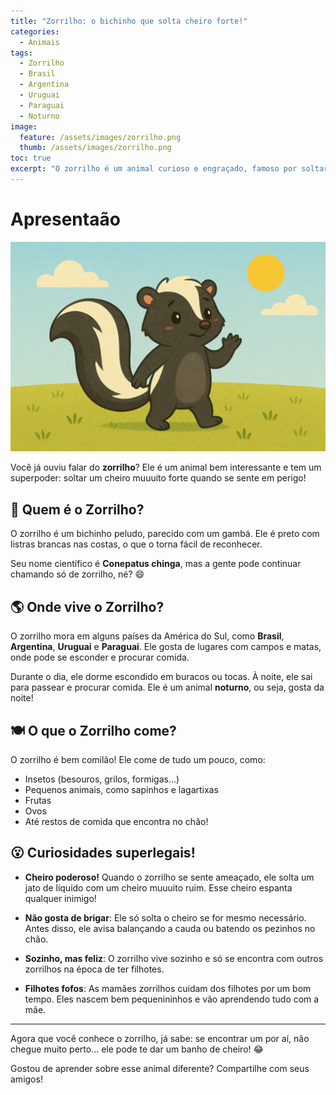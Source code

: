 ```yaml
---
title: "Zorrilho: o bichinho que solta cheiro forte!" 
categories:
  - Animais 
tags:
  - Zorrilho
  - Brasil
  - Argentina
  - Uruguai
  - Paraguai
  - Noturno
image:
  feature: /assets/images/zorrilho.png 
  thumb: /assets/images/zorrilho.png
toc: true
excerpt: "O zorrilho é um animal curioso e engraçado, famoso por soltar um cheiro bem forte para se proteger. Conheça onde ele vive, o que ele come e outras curiosidades divertidas!"
---
```


# Apresentaão

![Imagem do Zorrilho](/assets/images/zorrilho.png)

Você já ouviu falar do **zorrilho**? Ele é um animal bem interessante e tem um superpoder: soltar um cheiro muuuito forte quando se sente em perigo!

## 🐾 Quem é o Zorrilho?

O zorrilho é um bichinho peludo, parecido com um gambá. Ele é preto com listras brancas nas costas, o que o torna fácil de reconhecer.

Seu nome científico é **Conepatus chinga**, mas a gente pode continuar chamando só de zorrilho, né? 😄

## 🌎 Onde vive o Zorrilho?

O zorrilho mora em alguns países da América do Sul, como **Brasil**, **Argentina**, **Uruguai** e **Paraguai**. Ele gosta de lugares com campos e matas, onde pode se esconder e procurar comida.

Durante o dia, ele dorme escondido em buracos ou tocas. À noite, ele sai para passear e procurar comida. Ele é um animal **noturno**, ou seja, gosta da noite!

## 🍽️ O que o Zorrilho come?

O zorrilho é bem comilão! Ele come de tudo um pouco, como:

- Insetos (besouros, grilos, formigas…)
- Pequenos animais, como sapinhos e lagartixas
- Frutas
- Ovos
- Até restos de comida que encontra no chão!

## 😮 Curiosidades superlegais!

- **Cheiro poderoso!** Quando o zorrilho se sente ameaçado, ele solta um jato de líquido com um cheiro muuuito ruim. Esse cheiro espanta qualquer inimigo!

- **Não gosta de brigar**: Ele só solta o cheiro se for mesmo necessário. Antes disso, ele avisa balançando a cauda ou batendo os pezinhos no chão.

- **Sozinho, mas feliz**: O zorrilho vive sozinho e só se encontra com outros zorrilhos na época de ter filhotes.

- **Filhotes fofos**: As mamães zorrilhos cuidam dos filhotes por um bom tempo. Eles nascem bem pequenininhos e vão aprendendo tudo com a mãe.

---

Agora que você conhece o zorrilho, já sabe: se encontrar um por aí, não chegue muito perto... ele pode te dar um banho de cheiro! 😂

Gostou de aprender sobre esse animal diferente? Compartilhe com seus amigos!
